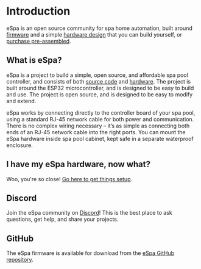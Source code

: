 # Introduction

eSpa is an open source community for spa home automation, built around [firmware](/firmware) and a simple [hardware design](/hardware) that you can build yourself, or [purchase pre-assembled](https://store.espa.diy).

## What is eSpa?

eSpa is a project to build a simple, open source, and affordable spa pool controller, and consists of both [source code](/firmware) and [hardware](/hardware). The project is built around the ESP32 microcontroller, and is designed to be easy to build and use. The project is open source, and is designed to be easy to modify and extend.

eSpa works by connecting directly to the controller board of your spa pool, using a standard RJ-45 network cable for both power and communication. There is no complex wiring necessary – it’s as simple as connecting both ends of an RJ-45 network cable into the right ports. You can mount the eSpa hardware inside spa pool cabinet, kept safe in a separate waterproof enclosure.

## I have my eSpa hardware, now what?

Woo, you're so close! [Go here to get things setup](/firmware-configuration).

## Discord

Join the eSpa community on [Discord](https://discord.gg/faK8Ag4wHn)! This is the best place to ask questions, get help, and share your projects.

## GitHub

The eSpa firmware is available for download from the [eSpa GitHub repository](https://github.com/wayne-love/ESPySpa).
